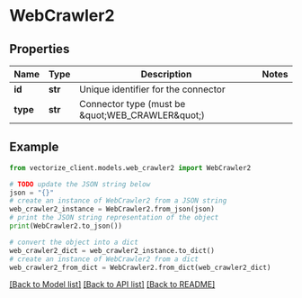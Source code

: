 # WebCrawler2


## Properties

Name | Type | Description | Notes
------------ | ------------- | ------------- | -------------
**id** | **str** | Unique identifier for the connector | 
**type** | **str** | Connector type (must be \&quot;WEB_CRAWLER\&quot;) | 

## Example

```python
from vectorize_client.models.web_crawler2 import WebCrawler2

# TODO update the JSON string below
json = "{}"
# create an instance of WebCrawler2 from a JSON string
web_crawler2_instance = WebCrawler2.from_json(json)
# print the JSON string representation of the object
print(WebCrawler2.to_json())

# convert the object into a dict
web_crawler2_dict = web_crawler2_instance.to_dict()
# create an instance of WebCrawler2 from a dict
web_crawler2_from_dict = WebCrawler2.from_dict(web_crawler2_dict)
```
[[Back to Model list]](../README.md#documentation-for-models) [[Back to API list]](../README.md#documentation-for-api-endpoints) [[Back to README]](../README.md)


